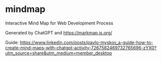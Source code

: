 # mindmap
Interactive Mind Map for Web Development Process

Generated by ChatGPT and https://markmap.js.org/

Guide: https://www.linkedin.com/posts/pavlo-myskov_a-guide-how-to-create-mind-maps-with-chatgpt-activity-7267582469732765696-zYX0?utm_source=share&utm_medium=member_desktop
